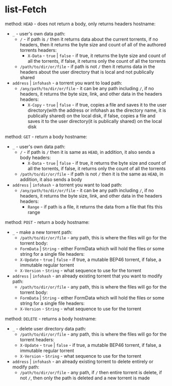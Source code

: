# list-Fetch

method: `HEAD` - does not return a body, only returns headers
hostname:
* `_` - user's own data
    path:
    * `/` - if path is `/` then it returns data about the current torrents, if no headers, then it returns the byte size and count of all of the authored torrents
        headers:
        * `X-Data` - `true` | `false` - if true, it returns the byte size and count of all the torrents, if false, it returns only the count of all the torrents
    * `/path/to/dir/or/file` - if path is not `/` then it returns data in the headers about the user directory that is local and not publically shared
* `address` | `infohash` - a torrent you want to load
    path:
    * `/any/path/to/dir/or/file` - it can be any path including `/`, if no headers, it returns the byte size, link, and other data in the headers
        headers:
        * `X-Copy` - `true` | `false` - if true, copies a file and saves it to the user directory(with the address or infohash as the directory name, it is publically shared) on the local disk, if false, copies a file and saves it to the user directory(it is publically shared) on the local disk

method: `GET` - return a body
hostname:
* `_` - user's own data
    path:
    * `/` - if path is `/` then it is same as `HEAD`, in addition, it also sends a body
        headers:
        * `X-Data` - `true` | `false` - if true, it returns the byte size and count of all the torrents, if false, it returns only the count of all the torrents
    * `/path/to/dir/or/file` - if path is not `/` then it is the same as `HEAD`, in addition, it also sends a body
* `address` | `infohash` - a torrent you want to load
    path:
    * `/any/path/to/dir/or/file` - it can be any path including `/`, if no headers, it returns the byte size, link, and other data in the headers
        headers:
        * `Range` - if path is a file, it returns the data from a file that fits this range

method: `POST` - return a body
hostname:
* `_` - make a new torrent
    path:
    * `/path/to/dir/or/file` - any path, this is where the files will go for the torrent
    body:
    * `FormData` | `String` - either FormData which will hold the files or some string for a single file
    headers:
    * `X-Update` - `true` | `false` - if true, a mutable BEP46 torrent, if false, a immutable regular torrent
    * `X-Version` - `String` - what sequence to use for the torrent
* `address` | `infohash` - an already existing torrent that you want to modify
    path:
    * `/path/to/dir/or/file` - any path, this is where the files will go for the torrent
    body:
    * `FormData` | `String` - either FormData which will hold the files or some string for a single file
    headers:
    * `X-Version` - `String` - what sequence to use for the torrent

method: `DELETE` - returns a body
hostname:
* `_` - delete user directory data
    path:
    * `/path/to/dir/or/file` - any path, this is where the files will go for the torrent
    headers:
    * `X-Update` - `true` | `false` - if true, a mutable BEP46 torrent, if false, a immutable regular torrent
    * `X-Version` - `String` - what sequence to use for the torrent
* `address` | `infohash` - an already existing torrent to delete entirely or modify
    path:
    * `/path/to/dir/or/file` - any path, if `/` then entire torrent is delete, if not `/`, then only the path is deleted and a new torrent is made